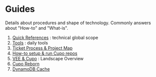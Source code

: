 # Guides
Details about procedures and shape of technology. Commonly answers about "How-to" and "What-is".

1. [Quick References](quick_references.md) : technical global scope
2. [Tools](tools_docs.md) : daily tools
3. [Ticket Process & Project Map](ticket-process.md)
4. [How-to setup & run Cupo repos](nvm_mindset.md)
5. [VEE & Cupo](vee-cupo.md) : Landscape Overview
6. [Cupo Reborn](cupo-reborn.md)
6. [DynamoDB Cache](dynamodb-cache.md)